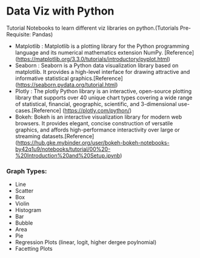 # Data Viz with Python
 Tutorial Notebooks to learn different viz libraries on python.(Tutorials Pre-Requisite: Pandas)
 * Matplotlib : Matplotlib is a plotting library for the Python programming language and its numerical mathematics extension NumPy. [Reference] (https://matplotlib.org/3.3.0/tutorials/introductory/pyplot.html)
 * Seaborn : Seaborn is a Python data visualization library based on matplotlib. It provides a high-level interface for drawing attractive and informative statistical graphics.[Reference] (https://seaborn.pydata.org/tutorial.html)
 * Plotly : The plotly Python library is an interactive, open-source plotting library that supports over 40 unique chart types covering a wide range of statistical, financial, geographic, scientific, and 3-dimensional use-cases.[Reference] (https://plotly.com/python/)
 * Bokeh: Bokeh is an interactive visualization library for modern web browsers. It provides elegant, concise construction of versatile graphics, and affords high-performance interactivity over large or streaming datasets.[Reference] (https://hub.gke.mybinder.org/user/bokeh-bokeh-notebooks-by42q1u9/notebooks/tutorial/00%20-%20Introduction%20and%20Setup.ipynb)
 
 
 ### Graph Types:
 
 * Line
 * Scatter
 * Box
 * Violin
 * Histogram
 * Bar
 * Bubble
 * Area
 * Pie
 * Regression Plots (linear, logit, higher dergee poylnomial)
 * Facetting Plots
